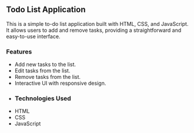 ## Todo List Application
This is a simple to-do list application built with HTML, CSS, and JavaScript. It allows users to add and remove tasks, providing a straightforward and easy-to-use interface.
### Features
-   Add new tasks to the list.
-    Edit tasks from the list.
-   Remove tasks from the list.
-   Interactive UI with responsive design.
- ### Technologies Used
-   HTML
-   CSS
-   JavaScript
